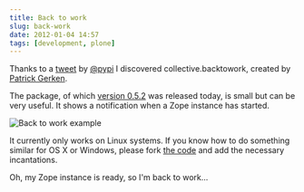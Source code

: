 ```yaml
---
title: Back to work
slug: back-work
date: 2012-01-04 14:57
tags: [development, plone]
---
```


Thanks to a
[tweet](http://twitter.com/#!/pypi/status/154164095321518080) by
[@pypi](http://twitter.com/pypi) I discovered collective.backtowork,
created by [Patrick Gerken](https://github.com/do3cc).

The package, of which
[version 0.5.2](http://pypi.python.org/pypi/collective.backtowork/0.5.2)
was released today, is small but can be very useful. It shows a
notification when a Zope instance has started.

![Back to work example](/images/back-work.png "Back to work example")

It currently only works on Linux systems. If you know how to do
something similar for OS X or Windows, please fork
[the code](https://github.com/collective/collective.backtowork) and
add the necessary incantations.

Oh, my Zope instance is ready, so I'm back to work...

